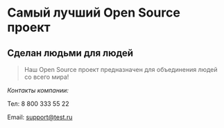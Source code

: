 # Самый лучший Open Source проект

## Сделан людьми для людей

> Наш Open Source проект предназначен для объединения людей со всего мира!

_Контакты компании:_

Тел: 8 800 333 55 22

Email: support@test.ru
